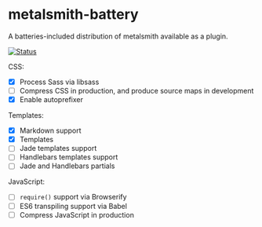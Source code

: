 # metalsmith-battery

A batteries-included distribution of metalsmith available as a plugin.

[![Status](https://travis-ci.org/rstacruz/metalsmith-battery.svg?branch=master)](https://travis-ci.org/rstacruz/metalsmith-battery "See test builds")

CSS:

- [x] Process Sass via libsass
- [ ] Compress CSS in production, and produce source maps in development
- [x] Enable autoprefixer

Templates:

- [x] Markdown support
- [x] Templates
- [ ] Jade templates support
- [ ] Handlebars templates support
- [ ] Jade and Handlebars partials

JavaScript:

- [ ] `require()` support via Browserify
- [ ] ES6 transpiling support via Babel
- [ ] Compress JavaScript in production
